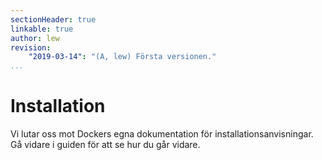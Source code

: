 ```yaml
---
sectionHeader: true
linkable: true
author: lew
revision:
    "2019-03-14": "(A, lew) Första versionen."
...
```

Installation
=======================

Vi lutar oss mot Dockers egna dokumentation för installationsanvisningar. Gå vidare i guiden för att se hur du går vidare.
